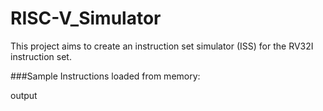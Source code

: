 # RISC-V_Simulator

This project aims to create an instruction set simulator (ISS) for the RV32I instruction set.

###Sample Instructions loaded from memory:

output
